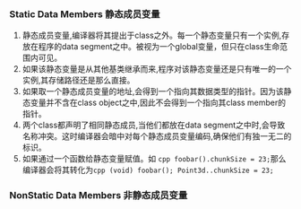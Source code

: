 ### Static Data Members 静态成员变量
1. 静态成员变量,编译器将其提出于class之外。每一个静态变量只有一个实例,存放在程序的data segment之中。被视为一个global变量，但只在class生命范围内可见。
2. 如果该静态变量是从其他基类继承而来,程序对该静态变量还是只有唯一的一个实例,其存储路径还是那么直接。
3. 如果取一个静态成员变量的地址,会得到一个指向其数据类型的指针。因为该静态变量并不含在class object之中,因此不会得到一个指向其class member的指针。
4. 两个class都声明了相同静态成员,当他们都放在data segment之中时,会导致名称冲突。这时编译器会暗中对每个静态成员变量编码,确保他们有独一无二的标识。
5. 如果通过一个函数给静态变量赋值。如 ```cpp foobar().chunkSize = 23;```那么编译器会将其转化为```cpp (void) foobar(); Point3d..chunkSize = 23;```

### NonStatic Data Members 非静态成员变量
